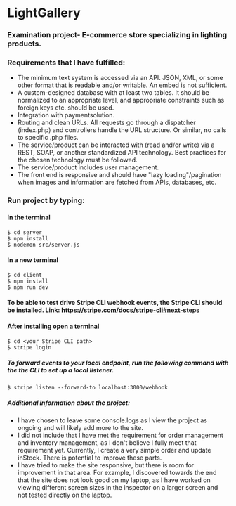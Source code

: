 # LightGallery

### Examination project- E-commerce store specializing in lighting products.

### Requirements that I have fulfilled:

- The minimum text system is accessed via an API. JSON, XML, or some other format that is readable and/or writable. An embed is not sufficient.
- A custom-designed database with at least two tables. It should be normalized to an appropriate level, and appropriate constraints such as foreign keys etc. should be used.
- Integration with paymentsolution.
- Routing and clean URLs. All requests go through a dispatcher (index.php) and controllers handle the URL structure. Or similar, no calls to specific .php files.
- The service/product can be interacted with (read and/or write) via a REST, SOAP, or another standardized API technology. Best practices for the chosen technology must be followed.
- The service/product includes user management.
- The front end is responsive and should have "lazy loading"/pagination when images and information are fetched from APIs, databases, etc.

### Run project by typing:

#### In the terminal

```
$ cd server
$ npm install
$ nodemon src/server.js
```

#### In a new terminal

```
$ cd client
$ npm install
$ npm run dev
```

#### To be able to test drive Stripe CLI webhook events, the Stripe CLI should be installed. Link: https://stripe.com/docs/stripe-cli#next-steps

#### After installing open a terminal

```
$ cd <your Stripe CLI path>
$ stripe login
```

##### To forward events to your local endpoint, run the following command with the the CLI to set up a local listener.

```
$ stripe listen --forward-to localhost:3000/webhook
```

##### Additional information about the project:

- I have chosen to leave some console.logs as I view the project as ongoing and will likely add more to the site.
- I did not include that I have met the requirement for order management and inventory management, as I don't believe I fully meet that requirement yet. Currently, I create a very simple order and update inStock. There is potential to improve these parts.
- I have tried to make the site responsive, but there is room for improvement in that area. For example, I discovered towards the end that the site does not look good on my laptop, as I have worked on viewing different screen sizes in the inspector on a larger screen and not tested directly on the laptop.
